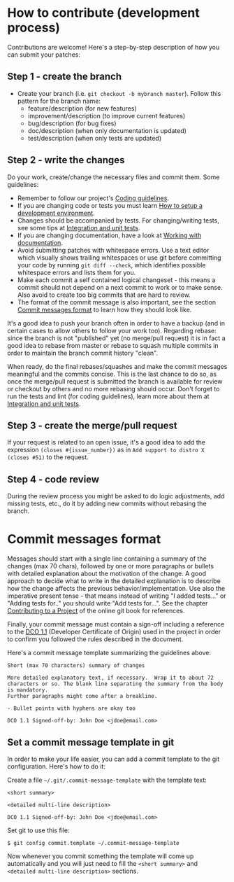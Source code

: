 <!--
Copyright 2017 IBM Corp.

Licensed under the Apache License, Version 2.0 (the "License");
you may not use this file except in compliance with the License.
You may obtain a copy of the License at

   http://www.apache.org/licenses/LICENSE-2.0

Unless required by applicable law or agreed to in writing, software
distributed under the License is distributed on an "AS IS" BASIS,
WITHOUT WARRANTIES OR CONDITIONS OF ANY KIND, either express or implied.
See the License for the specific language governing permissions and
limitations under the License.
-->
# How to contribute (development process)

Contributions are welcome! Here's a step-by-step description of how you can submit your patches:

## Step 1 - create the branch

- Create your branch (i.e. `git checkout -b mybranch master`). Follow this pattern for the branch name:
    - feature/description (for new features)
    - improvement/description (to improve current features)
    - bug/description (for bug fixes)
    - doc/description (when only documentation is updated)
    - test/description (when only tests are updated)

## Step 2 - write the changes

Do your work, create/change the necessary files and commit them. Some guidelines:

- Remember to follow our project's [Coding guidelines](coding_guidelines.md).
- If you are changing code or tests you must learn [How to setup a development environment](dev_env.md).
- Changes should be accompanied by tests. For changing/writing tests, see some tips at [Integration and unit tests](tests.md).
- If you are changing documentation, have a look at [Working with documentation](documentation.md).
- Avoid submitting patches with whitespace errors. Use a text editor which visually shows trailing whitespaces or use git before committing your code by
running `git diff --check`, which identifies possible whitespace errors and lists them for you.
- Make each commit a self contained logical changeset - this means a commit should not depend on a next commit to work or to make sense. Also avoid to
create too big commits that are hard to review.
- The format of the commit message is also important, see the section [Commit messages format](#commit-messages-format) to learn how they should look like.

It's a good idea to push your branch often in order to have a backup (and in certain cases to allow others to follow your work too).
Regarding rebase: since the branch is not "published" yet (no merge/pull request) it is in fact a good idea to rebase from master or rebase to squash multiple commits in order to
maintain the branch commit history "clean".

When ready, do the final rebases/squashes and make the commit messages meaningful and the commits concise. This is the last chance to do so, as once the merge/pull request is submitted
the branch is available for review or checkout by others and no more rebasing should occur.
Don't forget to run the tests and lint (for coding guidelines), learn more about them at [Integration and unit tests](tests.md).

## Step 3 - create the merge/pull request

If your request is related to an open issue, it's a good idea to add the expression `(closes #{issue_number})` as in `Add support to distro X (closes #51)` to the request.

## Step 4 - code review

During the review process you might be asked to do logic adjustments, add missing tests, etc., do it by adding new commits without rebasing the branch.

# Commit messages format

Messages should start with a single line containing a summary of the changes (max 70 chars), followed by one or more paragraphs or bullets with detailed explanation about the motivation
of the change. A good approach to decide what to write in the detailed explanation is to describe how the change affects the previous behavior/implementation.
Use also the imperative present tense - that means instead of writing "I added tests..." or "Adding tests for.." you should write "Add tests for...".
See the chapter [Contributing to a Project](http://git-scm.com/book/en/v2/Distributed-Git-Contributing-to-a-Project) of the online git book for references.

Finally, your commit message must contain a sign-off including a reference to the
[DCO 1.1](https://gitlab.com/tessia-project/tessia/blob/master/DCO1.1.txt) (Developer Certificate of Origin) used in the project in order to confirm you
followed the rules described in the document.

Here's a commit message template summarizing the guidelines above:

```
Short (max 70 characters) summary of changes

More detailed explanatory text, if necessary.  Wrap it to about 72
characters or so. The blank line separating the summary from the body
is mandatory.
Further paragraphs might come after a breakline.

- Bullet points with hyphens are okay too

DCO 1.1 Signed-off-by: John Doe <jdoe@email.com>
```

## Set a commit message template in git

In order to make your life easier, you can add a commit template to the git configuration. Here's how to do it:

Create a file `~/.git/.commit-message-template` with the template text:

```
<short summary>

<detailed multi-line description>

DCO 1.1 Signed-off-by: John Doe <jdoe@email.com>
```

Set git to use this file:

```
$ git config commit.template ~/.commit-message-template
```

Now whenever you commit something the template will come up automatically and you will just need to fill the `<short summary>` and `<detailed multi-line description>` sections.
